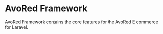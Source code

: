 # AvoRed Framework
AvoRed Framework contains the core features for the AvoRed E commerce for Laravel.

